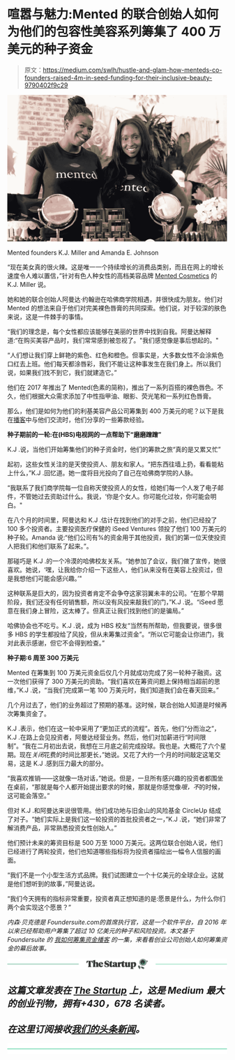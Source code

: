 # 喧嚣与魅力:Mented 的联合创始人如何为他们的包容性美容系列筹集了 400 万美元的种子资金

> 原文：<https://medium.com/swlh/hustle-and-glam-how-menteds-co-founders-raised-4m-in-seed-funding-for-their-inclusive-beauty-9790402f9c29>

![](img/67677d787a8f2cea14355738bed8e468.png)

Mented founders K.J. Miller and Amanda E. Johnson

“现在美女真的很火辣。这是唯一一个持续增长的消费品类别，而且在网上的增长速度令人难以置信，”针对有色人种女性的高档美容品牌 [Mented Cosmetics](https://www.mentedcosmetics.com/) 的 K.J. Miller 说。

她和她的联合创始人阿曼达·约翰逊在哈佛商学院相遇，并很快成为朋友。他们对 Mented 的想法来自于他们对完美裸色唇膏的共同探索。他们说，对于较深的肤色来说，这是一件棘手的事情。

“我们的理念是，每个女性都应该能够在美丽的世界中找到自我。阿曼达解释道:“在购买美容产品时，我们常常感到被忽视了。"我们感觉像是事后想起的。"

“人们想让我们穿上鲜艳的紫色、红色和橙色。但事实是，大多数女性不会涂紫色口红去上班。他们每天都涂唇彩，我们不能让这种事发生在我们身上。所以我们说，如果我们找不到它，我们就建造它。”

他们在 2017 年推出了 Mented(色素的简称)，推出了一系列百搭的裸色唇色。不久，他们根据大众需求添加了中性指甲油、眼影、荧光笔和一系列红色唇膏。

那么，他们是如何为他们的利基美容产品公司筹集到 400 万美元的呢？以下是我在[播客](https://soundcloud.com/user-2586856/how-i-raised-it-with-amanda-johnson-and-kj-miller-of-mented-on-6112018)中与他们交流时，他们分享的一些筹款经验。

**种子期前的一轮:在(HBS)电视网的一点帮助下“磨磨蹭蹭”**

K.J .说，当他们开始筹集他们的种子资金时，他们的筹款之旅“真的是又累又忙”

起初，这些女性关注的是天使投资人、朋友和家人。“把东西往墙上扔，看看能粘上什么，”K.J .回忆道。她一度将目光投向了自己在哈佛商学院的人脉。

“我联系了我们商学院每一位自称天使投资人的女性，给她们每一个人发了电子邮件，不管她过去资助过什么。我说，‘你是个女人。你可能化过妆，你可能会明白。"

在八个月的时间里，阿曼达和 K.J .估计在找到他们的对手之前，他们已经投了 100 多个投资者。主要投资医疗保健的 iSeed Ventures 领投了他们 100 万美元的种子轮。Amanda 说:“他们公司有%的资金用于其他投资，我们的第一位天使投资人把我们和他们联系了起来。”。

那碰巧是 K.J .的一个冷漠的哈佛校友关系。“她参加了会议，我们做了宣传，她很喜欢。她说，‘嘿，让我给你介绍一下这些人，他们从来没有在美容上投资过，但是我想他们可能会感兴趣。’"

这种联系是巨大的，因为投资者肯定不会争夺这家羽翼未丰的公司。“在那个早期阶段，我们还没有任何销售额，所以没有风投来敲我们的门，”K.J .说。“iSeed 愿意在我们身上冒险，这太棒了。但真正让我们找到他们的是骗局。”

哈佛协会也不吃亏。K.J .说，成为 HBS 校友“当然有所帮助，但我要说，很多很多 HBS 的学生都投给了风投，但从未筹集过资金”。“所以它可能会让你进门，我对此表示感谢，但它不会得到检查。”

**种子期:6 周至 300 万美元**

Mented 在筹集到 100 万美元资金后仅几个月就成功完成了另一轮种子融资。这一次他们获得了 300 万美元的资助。“我们喜欢在筹资问题上保持相当超前的思维，”K.J .说，“当我们完成第一笔 100 万美元时，我们知道我们会在春天回来。”

几个月过去了，他们的业务超过了预期的基准。这时候，联合创始人知道是时候再次筹集资金了。

K.J .表示，他们在这一轮中采用了“更加正式的流程”。首先，他们“分而治之”，K.J .在路上会见投资者，阿曼达经营业务。然后，他们对加薪进行“时间限制”。“我在二月初出去说，我想在三月底之前完成投球。我也是。大概花了六个星期。现在*关闭*花费的时间比那更长，”她说。又花了大约一个月的时间敲定这笔交易，这是 K.J .感到压力最大的部分。

“我喜欢推销——这就像一场对话，”她说。但是，一旦所有感兴趣的投资者都围坐在桌前，“那就是每个人都开始提出要求的时候，那就是你感觉像*哦，不*的时候，这可能会落空。”

但对 K.J .和阿曼达来说很管用。他们成功地与旧金山的风险基金 CircleUp 结成了对子。“她们实际上是我们这一轮投资的首批投资者之一，”K.J .说，“她们非常了解消费产品，非常熟悉投资女性创始人。”

他们预计未来的筹资目标是 500 万至 1000 万美元。这两位联合创始人说，他们已经进行了两轮投资，他们也知道哪些指标将为投资者描绘出一幅令人信服的画面。

“我们不是一个小型生活方式品牌。我们试图建立一个十亿美元的全球企业。这就是他们想听到的故事，”阿曼达说。

“我们今天拥有的指标非常重要，投资者真正想知道的是:愿景是什么，为什么你们两个会实现这个愿景？”

*内森·贝克德是 Foundersuite.com*[](http://foundersuite.com/)**的首席执行官，这是一个软件平台，自 2016 年以来已经帮助用户筹集了超过 10 亿美元的种子和风险投资。本文基于 Foundersuite 的* [*我如何筹集资金播客*](https://soundcloud.com/user-2586856/how-i-raised-it-with-amanda-johnson-and-kj-miller-of-mented-on-6112018) *的一集，来看看创业公司创始人如何筹集资金的幕后故事。**

*[![](img/308a8d84fb9b2fab43d66c117fcc4bb4.png)](https://medium.com/swlh)*

## *这篇文章发表在 [The Startup](https://medium.com/swlh) 上，这是 Medium 最大的创业刊物，拥有+430，678 名读者。*

## *在这里订阅接收[我们的头条新闻](https://growthsupply.com/the-startup-newsletter/)。*

*[![](img/b0164736ea17a63403e660de5dedf91a.png)](https://medium.com/swlh)*